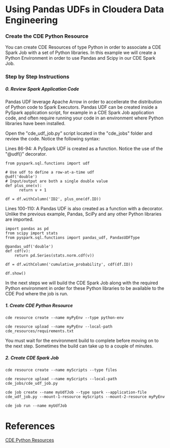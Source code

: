 # Using Pandas UDFs in Cloudera Data Engineering

### Create the CDE Python Resource

You can create CDE Resources of type Python in order to associate a CDE Spark Job with a set of Python libraries. In this example we will create a Python Environment in order to use Pandas and Scipy in our CDE Spark Job.

### Step by Step Instructions

##### 0. Review Spark Application Code

Pandas UDF leverage Apache Arrow in order to accellerate the distribution of Python code to Spark Executors. Pandas UDF can be created inside a PySpark application script, for example in a CDE Spark Job application code, and often require running your code in an environment where Python libraries have been installed.

Open the "cde_udf_job.py" script located in the "cde_jobs" folder and review the code. Notice the following syntax:

Lines 86-94: A PySpark UDF is created as a function. Notice the use of the "@udf()" decorator.

```
from pyspark.sql.functions import udf

# Use udf to define a row-at-a-time udf
@udf('double')
# Input/output are both a single double value
def plus_one(v):
      return v + 1

df = df.withColumn('ID2', plus_one(df.ID))
```

Lines 100-110: A Pandas UDF is also created as a function with a decorator. Unlike the previous example, Pandas, SciPy and any other Python libraries are imported.  

```
import pandas as pd
from scipy import stats
from pyspark.sql.functions import pandas_udf, PandasUDFType

@pandas_udf('double')
def cdf(v):
    return pd.Series(stats.norm.cdf(v))

df = df.withColumn('cumulative_probability', cdf(df.ID))

df.show()
```

In the next steps we will build the CDE Spark Job along with the required Python environment in order for these Python libraries to be available to the CDE Pod where the job is run.

##### 1. Create CDE Python Resource

```
cde resource create --name myPyEnv --type python-env
```

```
cde resource upload --name myPyEnv --local-path cde_resources/requirements.txt
```

You must wait for the environment build to complete before moving on to the next step. Sometimes the build can take up to a couple of minutes.

##### 2. Create CDE Spark Job

```
cde resource create --name myScripts --type files
```

```
cde resource upload --name myScripts --local-path cde_jobs/cde_udf_job.py
```

```
cde job create --name myUdfJob --type spark --application-file cde_udf_job.py --mount-1-resource myScripts --mount-2-resource myPyEnv
```

```
cde job run --name myUdfJob
```


# References

[CDE Python Resources](https://docs.cloudera.com/data-engineering/1.5.0/use-resources/topics/cde-python-virtual-env.html)
